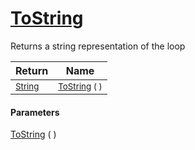 # [ToString](./Loop-100663344.md)

Returns a string representation of the loop

| Return | Name | 
| --- | --- | 
| <sub>[String](https://docs.microsoft.com/en-us/dotnet/api/System.String)</sub>| <sub>[ToString](./Loop-100663344.md) (  )</sub>| <br>


#### Parameters
[ToString](./Loop-100663344.md) (  )